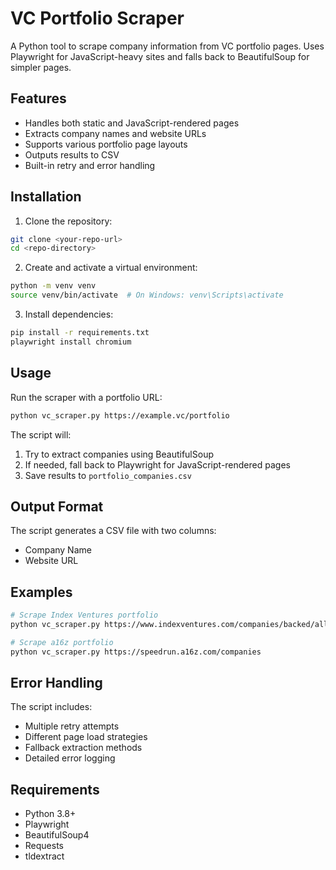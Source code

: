 # VC Portfolio Scraper

A Python tool to scrape company information from VC portfolio pages. Uses Playwright for JavaScript-heavy sites and falls back to BeautifulSoup for simpler pages.

## Features

- Handles both static and JavaScript-rendered pages
- Extracts company names and website URLs
- Supports various portfolio page layouts
- Outputs results to CSV
- Built-in retry and error handling

## Installation

1. Clone the repository:
```bash
git clone <your-repo-url>
cd <repo-directory>
```

2. Create and activate a virtual environment:
```bash
python -m venv venv
source venv/bin/activate  # On Windows: venv\Scripts\activate
```

3. Install dependencies:
```bash
pip install -r requirements.txt
playwright install chromium
```

## Usage

Run the scraper with a portfolio URL:
```bash
python vc_scraper.py https://example.vc/portfolio
```

The script will:
1. Try to extract companies using BeautifulSoup
2. If needed, fall back to Playwright for JavaScript-rendered pages
3. Save results to `portfolio_companies.csv`

## Output Format

The script generates a CSV file with two columns:
- Company Name
- Website URL

## Examples

```bash
# Scrape Index Ventures portfolio
python vc_scraper.py https://www.indexventures.com/companies/backed/all/

# Scrape a16z portfolio
python vc_scraper.py https://speedrun.a16z.com/companies
```

## Error Handling

The script includes:
- Multiple retry attempts
- Different page load strategies
- Fallback extraction methods
- Detailed error logging

## Requirements

- Python 3.8+
- Playwright
- BeautifulSoup4
- Requests
- tldextract 